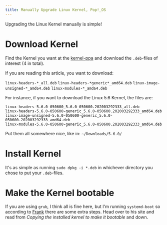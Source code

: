 ```yaml
---
title: Manually Upgrade Linux Kernel, Pop!_OS
---
```


Upgrading the Linux Kernel manually is simple!

# Download Kernel

Find the Kernel you want at the
[kernel-ppa](https://kernel.ubuntu.com/~kernel-ppa/mainline/) and download the
`.deb`-files of interest (4 in total).

If you are reading this article, you want to download:

`linux-headers-*_all.deb`
`linux-headers-*generic*_amd64.deb`
`linux-image-unsigned-*_amd64.deb`
`linux-modules-*_amd64.deb`

For instance, if you want to download the Linux 5.6 Kernel, the files are:

```
linux-headers-5.6.0-050600_5.6.0-050600.202003292333_all.deb
linux-headers-5.6.0-050600-generic_5.6.0-050600.202003292333_amd64.deb
linux-image-unsigned-5.6.0-050600-generic_5.6.0-050600.202003292333_amd64.deb
linux-modules-5.6.0-050600-generic_5.6.0-050600.202003292333_amd64.deb
```

Put them all somewhere nice, like in: `~/Downloads/5.6.0/`

# Install Kernel

It's as simple as running `sudo dpkg -i *.deb` in whichever directory you chose
to put your `.deb`-files.

# Make the Kernel bootable

If you are using `grub`, I think all is fine here, but I'm running
`systemd-boot` so according to
[Frank](https://frank.kumro.io/installing-a-mainline-kernel-on-popos/) there
are some extra steps. Head over to his site and read from *Copying the installed
kernel to make it bootable* and down.

